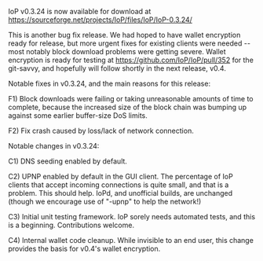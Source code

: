 IoP v0.3.24 is now available for download at
https://sourceforge.net/projects/IoP/files/IoP/IoP-0.3.24/

This is another bug fix release.  We had hoped to have wallet encryption ready for release, but more urgent fixes for existing clients were needed -- most notably block download problems were getting severe.  Wallet encryption is ready for testing at https://github.com/IoP/IoP/pull/352 for the git-savvy, and hopefully will follow shortly in the next release, v0.4.

Notable fixes in v0.3.24, and the main reasons for this release:

F1) Block downloads were failing or taking unreasonable amounts of time to complete, because the increased size of the block chain was bumping up against some earlier buffer-size DoS limits.

F2) Fix crash caused by loss/lack of network connection.

Notable changes in v0.3.24:

C1) DNS seeding enabled by default.

C2) UPNP enabled by default in the GUI client.  The percentage of IoP clients that accept incoming connections is quite small, and that is a problem.  This should help.  IoPd, and unofficial builds, are unchanged (though we encourage use of "-upnp" to help the network!)

C3) Initial unit testing framework.  IoP sorely needs automated tests, and this is a beginning.  Contributions welcome.

C4) Internal wallet code cleanup.  While invisible to an end user, this change provides the basis for v0.4's wallet encryption.
